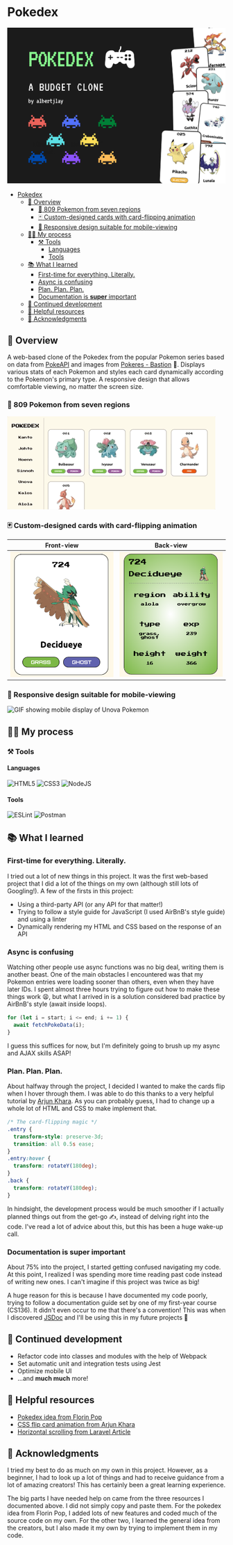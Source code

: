 # Pokedex

![Pokedex project header](./project-media/header.png)

- [Pokedex](#pokedex)
  - [:rocket: Overview](#rocket-overview)
    - [:dragon: 809 Pokemon from seven regions](#dragon-809-pokemon-from-seven-regions)
    - [:black_joker: Custom-designed cards with card-flipping animation](#black_joker-custom-designed-cards-with-card-flipping-animation)
    - [:iphone: Responsive design suitable for mobile-viewing](#iphone-responsive-design-suitable-for-mobile-viewing)
  - [:man_technologist: My process](#man_technologist-my-process)
    - [:hammer_and_pick: Tools](#hammer_and_pick-tools)
      - [Languages](#languages)
      - [Tools](#tools)
  - [:books: What I learned](#books-what-i-learned)
    - [First-time for everything. Literally.](#first-time-for-everything-literally)
    - [Async is confusing](#async-is-confusing)
    - [Plan. Plan. Plan.](#plan-plan-plan)
    - [Documentation is **super** important](#documentation-is-super-important)
  - [:crystal_ball: Continued development](#crystal_ball-continued-development)
  - [:unicorn: Helpful resources](#unicorn-helpful-resources)
  - [:handshake: Acknowledgments](#handshake-acknowledgments)

## :rocket: Overview

A web-based clone of the Pokedex from the popular Pokemon series based on data from [PokeAPI](https://pokeapi.co/) and images from [Pokeres - Bastion](https://pokeres.bastionbot.org/) :star_struck:. Displays various stats of each Pokemon and styles each card dynamically according to the Pokemon's primary type. A responsive design that allows comfortable viewing, no matter the screen size.

### :dragon: 809 Pokemon from seven regions

![GIF showing display of Johto Pokemon](./project-media/main.gif)

### :black_joker: Custom-designed cards with card-flipping animation

|                                    Front-view                                    |                                   Back-view                                    |
| :------------------------------------------------------------------------------: | :----------------------------------------------------------------------------: |
| ![Screenshot showing front of Pokemon cardentry](./project-media/card-front.png) | ![Screenshot showing back of Pokemon cardentry](./project-media/card-back.png) |

### :iphone: Responsive design suitable for mobile-viewing

![GIF showing mobile display of Unova Pokemon](./project-media/mobile.gif)

## :man_technologist: My process

### :hammer_and_pick: Tools

#### Languages

<img alt="HTML5" src="https://img.shields.io/badge/html5-%23E34F26.svg?style=for-the-badge&logo=html5&logoColor=white"/> <img alt="CSS3" src="https://img.shields.io/badge/css3-%231572B6.svg?style=for-the-badge&logo=css3&logoColor=white"/> <img alt="NodeJS" src="https://img.shields.io/badge/node.js-%2343853D.svg?style=for-the-badge&logo=node-dot-js&logoColor=white"/>

#### Tools

<img alt="ESLint" src="https://img.shields.io/badge/ESLint-4B3263?style=for-the-badge&logo=eslint&logoColor=white" /> <img alt="Postman" src="https://img.shields.io/badge/Postman-FF6C37?style=for-the-badge&logo=postman&logoColor=red" />

## :books: What I learned

### First-time for everything. Literally.

I tried out a lot of new things in this project. It was the first web-based project that I did a lot of the things on my own (although still lots of Googling!). A few of the firsts in this project:

- Using a third-party API (or any API for that matter!)
- Trying to follow a style guide for JavaScript (I used AirBnB's style guide) and using a linter
- Dynamically rendering my HTML and CSS based on the response of an API

### Async is confusing

Watching other people use async functions was no big deal, writing them is another beast. One of the main obstacles I encountered was that my Pokemon entries were loading sooner than others, even when they have later IDs. I spent almost three hours trying to figure out how to make these things work :tired_face:, but what I arrived in is a solution considered bad practice by AirBnB's style (await inside loops).

```js
for (let i = start; i <= end; i += 1) {
  await fetchPokeData(i);
}
```

I guess this suffices for now, but I'm definitely going to brush up my async and AJAX skills ASAP!

### Plan. Plan. Plan.

About halfway through the project, I decided I wanted to make the cards flip when I hover through them. I was able to do this thanks to a very helpful tutorial by [Arjun Khara](https://www.youtube.com/watch?v=OV8MVmtgmoY). As you can probably guess, I had to change up a whole lot of HTML and CSS to make implement that.

```css
/* The card-flipping magic */
.entry {
  transform-style: preserve-3d;
  transition: all 0.5s ease;
}
.entry:hover {
  transform: rotateY(180deg);
}
.back {
  transform: rotateY(180deg);
}
```

In hindsight, the development process would be much smoother if I actually planned things out from the get-go :writing_hand:, instead of delving right into the code. I've read a lot of advice about this, but this has been a huge wake-up call.

### Documentation is **super** important

About 75% into the project, I started getting confused navigating my code. At this point, I realized I was spending more time reading past code instead of writing new ones. I can't imagine if this project was twice as big!

A huge reason for this is because I have documented my code poorly, trying to follow a documentation guide set by one of my first-year course (CS136). It didn't even occur to me that there's a convention! This was when I discovered [JSDoc](https://jsdoc.app/) and I'll be using this in my future projects :crossed_fingers:

## :crystal_ball: Continued development

- Refactor code into classes and modules with the help of Webpack
- Set automatic unit and integration tests using Jest
- Optimize mobile UI
- ...and **much much** more!

## :unicorn: Helpful resources

- [Pokedex idea from Florin Pop](https://www.youtube.com/watch?v=XL68br6JyYs&t=493s)
- [CSS flip card animation from Arjun Khara](https://www.youtube.com/watch?v=XL68br6JyYs&t=493s)
- [Horizontal scrolling from Laravel Article](https://www.youtube.com/watch?v=2_E5uoiLCLY)

## :handshake: Acknowledgments

I tried my best to do as much on my own in this project. However, as a beginner, I had to look up a lot of things and had to receive guidance from a lot of amazing creators! This has certainly been a great learning experience.

The big parts I have needed help on came from the three resources I documented above. I did not simply copy and paste them. For the pokedex idea from Florin Pop, I added lots of new features and coded much of the source code on my own. For the other two, I learned the general idea from the creators, but I also made it my own by trying to implement them in my code.
